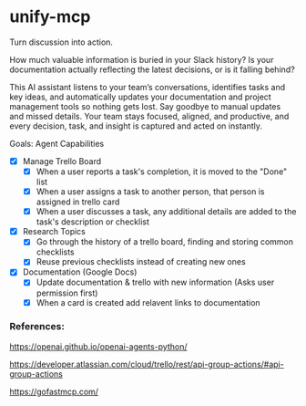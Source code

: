 # unify-mcp

Turn discussion into action.

How much valuable information is buried in your Slack history?
Is your documentation actually reflecting the latest decisions, or is it falling behind?

This AI assistant listens to your team’s conversations, identifies tasks and key ideas, and automatically updates your documentation and project management tools so nothing gets lost. Say goodbye to manual updates and missed details. Your team stays focused, aligned, and productive, and every decision, task, and insight is captured and acted on instantly. 

Goals:
Agent Capabilities
 - [X] Manage Trello Board
    - [X] When a user reports a task's completion, it is moved to the "Done" list
    - [X] When a user assigns a task to another person, that person is assigned in trello card
    - [X] When a user discusses a task, any additional details are added to the task's description or checklist
 - [X] Research Topics
    - [X] Go through the history of a trello board, finding and storing common checklists
    - [X] Reuse previous checklists instead of creating new ones
 - [X] Documentation (Google Docs)
    - [X] Update documentation & trello with new information (Asks user permission first)
    - [X] When a card is created add relavent links to documentation

### References:

https://openai.github.io/openai-agents-python/

https://developer.atlassian.com/cloud/trello/rest/api-group-actions/#api-group-actions

https://gofastmcp.com/
